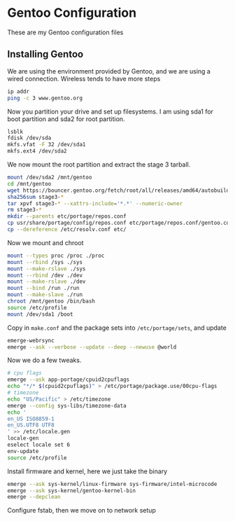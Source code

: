# Gentoo Configuration
These are my Gentoo configuration files
## Installing Gentoo

We are using the environment provided by Gentoo, and we are using a wired connection. Wireless tends to have more steps
```bash
ip addr
ping -c 3 www.gentoo.org
```
Now you partition your drive and set up filesystems. I am using sda1 for boot partition and sda2 for root partition.
```bash
lsblk
fdisk /dev/sda
mkfs.vfat -F 32 /dev/sda1
mkfs.ext4 /dev/sda2
```
We now mount the root partition and extract the stage 3 tarball.
```bash
mount /dev/sda2 /mnt/gentoo
cd /mnt/gentoo
wget https://bouncer.gentoo.org/fetch/root/all/releases/amd64/autobuilds/20230611T170207Z/stage3-amd64-desktop-openrc-20230611T170207Z.tar.xz
sha256sum stage3-*
tar xpvf stage3-* --xattrs-include='*.*' --numeric-owner
rm stage3-*
mkdir --parents etc/portage/repos.conf
cp usr/share/portage/config/repos.conf etc/portage/repos.conf/gentoo.conf
cp --dereference /etc/resolv.conf etc/
```
Now we mount and chroot
```bash
mount --types proc /proc ./proc
mount --rbind /sys ./sys
mount --make-rslave ./sys
mount --rbind /dev ./dev
mount --make-rslave ./dev
mount --bind /run ./run
mount --make-slave ./run
chroot /mnt/gentoo /bin/bash
source /etc/profile
mount /dev/sda1 /boot
```
Copy in `make.conf` and the package sets into `/etc/portage/sets`, and update
```bash
emerge-webrsync
emerge --ask --verbose --update --deep --newuse @world
```
Now we do a few tweaks.
```bash
# cpu flags
emerge --ask app-portage/cpuid2cpuflags
echo "*/* $(cpuid2cpuflags)" > /etc/portage/package.use/00cpu-flags
# timezone
echo "US/Pacific" > /etc/timezone
emerge --config sys-libs/timezone-data
echo '
en_US ISO8859-1
en_US.UTF8 UTF8
' >> /etc/locale.gen
locale-gen
eselect locale set 6
env-update
source /etc/profile
```
Install firmware and kernel, here we just take the binary
```bash
emerge --ask sys-kernel/linux-firmware sys-firmware/intel-microcode
emerge --ask sys-kernel/gentoo-kernel-bin
emerge --depclean
```
Configure fstab, then we move on to network setup
